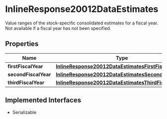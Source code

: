 

# InlineResponse20012DataEstimates

Value ranges of the stock-specific consolidated estimates for a fiscal year. Not available if a fiscal year has not been specified.

## Properties

Name | Type | Description | Notes
------------ | ------------- | ------------- | -------------
**firstFiscalYear** | [**InlineResponse20012DataEstimatesFirstFiscalYear**](InlineResponse20012DataEstimatesFirstFiscalYear.md) |  |  [optional]
**secondFiscalYear** | [**InlineResponse20012DataEstimatesSecondFiscalYear**](InlineResponse20012DataEstimatesSecondFiscalYear.md) |  |  [optional]
**thirdFiscalYear** | [**InlineResponse20012DataEstimatesThirdFiscalYear**](InlineResponse20012DataEstimatesThirdFiscalYear.md) |  |  [optional]


## Implemented Interfaces

* Serializable


